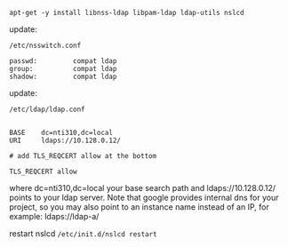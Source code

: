```
apt-get -y install libnss-ldap libpam-ldap ldap-utils nslcd
```


update: 
```
/etc/nsswitch.conf

passwd:         compat ldap
group:          compat ldap
shadow:         compat ldap
```


update:
```
/etc/ldap/ldap.conf


BASE    dc=nti310,dc=local
URI     ldaps://10.128.0.12/

# add TLS_REQCERT allow at the bottom

TLS_REQCERT allow
```

where dc=nti310,dc=local your base search path and ldaps://10.128.0.12/ points to your ldap server.  Note that google provides internal dns for your project, so you may also point to an instance name instead of an IP, for example: ldaps://ldap-a/ 

restart nslcd
`/etc/init.d/nslcd restart`
